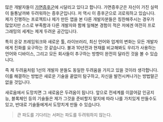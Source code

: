 많은 개발자들이 [가면증후군](https://wonderfulmind.co.kr/impostor-syndrome-competence-leads-insecurity/)에 시달리고 있다고 합니다. 가면증후군은 자신이 가진 실력이 들통날까봐 두려워하는 증후군입니다. 저 역시 이 증후군으로 괴로워하고 있습니다. 제가 진행하는 프로젝트나 제가 만든 앱을 본 다른 개발자분들은 칭찬해주시는 경우가 많았지만 스스로 부족함과 다른 개발자와 함께 일해본 경험이 적은 저에겐 여전히 프로그래밍의 세계는 제게 두려운 공간입니다. 

특히 온갖 프레임워크와 새로운 툴, 라이브러리, 최신 언어와 업계의 변화는 모든 개발자에게 진화를 요구하는 것 같습니다. 불과 10년전과 현재를 비교해봐도 우리가 사용하는 언어와 디바이스, 그리고 모든 회사들이 추구하는 방향이 완전히 달라진 것을 볼 수 있습니다. 

즉 제 두려움처럼 1선의 개발자 분들도 동일한 두려움을 가지고 있을 것이라 생각합니다. 이를 해결하는 방법은 새로운 기술을 끝없이 탐구하고, 자신을 발전시켜나가는 방법말곤 없을 것입니다. 

새로움에서 도망치면 그 새로움은 두려움이 됩니다. 앞으로 전세계를 이끌어갈 인공지능, 블록체인 등의 기술들은 제가 그것을 준비할지 말지에 따라 나를 가치있게 만들수도 있고, 반대로 기술들에게서 도망치게 만들 수 있습니다. 

> 큰 파도를 기다리는 서퍼는 파도를 두려워하지 않는다.  